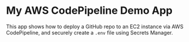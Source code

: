 # My AWS CodePipeline Demo App

This app shows how to deploy a GitHub repo to an EC2 instance via AWS CodePipeline,
and securely create a `.env` file using Secrets Manager.
